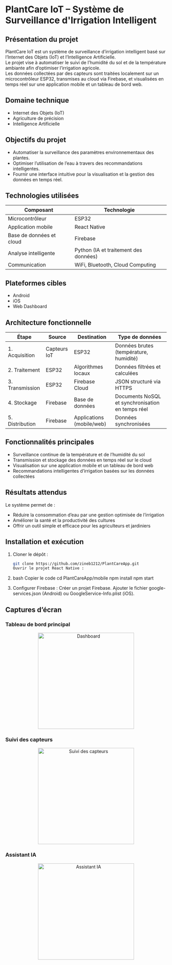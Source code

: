 # PlantCare IoT – Système de Surveillance d'Irrigation Intelligent

## Présentation du projet
PlantCare IoT est un système de surveillance d’irrigation intelligent basé sur l’Internet des Objets (IoT) et l’Intelligence Artificielle.  
Le projet vise à automatiser le suivi de l’humidité du sol et de la température ambiante afin d’optimiser l’irrigation agricole.  
Les données collectées par des capteurs sont traitées localement sur un microcontrôleur ESP32, transmises au cloud via Firebase, et visualisées en temps réel sur une application mobile et un tableau de bord web.


## Domaine technique
- Internet des Objets (IoT)
- Agriculture de précision
- Intelligence Artificielle

## Objectifs du projet
- Automatiser la surveillance des paramètres environnementaux des plantes.  
- Optimiser l’utilisation de l’eau à travers des recommandations intelligentes.  
- Fournir une interface intuitive pour la visualisation et la gestion des données en temps réel.

## Technologies utilisées
| Composant | Technologie |
|------------|-------------|
| Microcontrôleur | ESP32 |
| Application mobile | React Native |
| Base de données et cloud | Firebase |
| Analyse intelligente | Python (IA et traitement des données) |
| Communication | WiFi, Bluetooth, Cloud Computing |

## Plateformes cibles
- Android  
- iOS  
- Web Dashboard

## Architecture fonctionnelle
| Étape | Source | Destination | Type de données |
|-------|---------|--------------|-----------------|
| 1. Acquisition | Capteurs IoT | ESP32 | Données brutes (température, humidité) |
| 2. Traitement | ESP32 | Algorithmes locaux | Données filtrées et calculées |
| 3. Transmission | ESP32 | Firebase Cloud | JSON structuré via HTTPS |
| 4. Stockage | Firebase | Base de données | Documents NoSQL et synchronisation en temps réel |
| 5. Distribution | Firebase | Applications (mobile/web) | Données synchronisées |

## Fonctionnalités principales
- Surveillance continue de la température et de l’humidité du sol  
- Transmission et stockage des données en temps réel sur le cloud  
- Visualisation sur une application mobile et un tableau de bord web  
- Recommandations intelligentes d’irrigation basées sur les données collectées  

## Résultats attendus
Le système permet de :
- Réduire la consommation d’eau par une gestion optimisée de l’irrigation  
- Améliorer la santé et la productivité des cultures  
- Offrir un outil simple et efficace pour les agriculteurs et jardiniers  

## Installation et exécution
1. Cloner le dépôt :
   ```bash
   git clone https://github.com/zineb1212/PlantCareApp.git
   Ouvrir le projet React Native :

2. bash
    Copier le code
    cd PlantCareApp/mobile
    npm install
    npm start

3. Configurer Firebase :
    Créer un projet Firebase.
    Ajouter le fichier google-services.json (Android) ou GoogleService-Info.plist (iOS).


## Captures d’écran

### Tableau de bord principal
<p align="center">
  <img src="images/dashboard.jpg" alt="Dashboard" width="300">
</p>

### Suivi des capteurs
<p align="center">
  <img src="images/dashboard1.jpg" alt="Suivi des capteurs" width="300">
</p>

### Assistant IA
<p align="center">
  <img src="images/ai_assistant.jpg" alt="Assistant IA" width="300">
</p>

